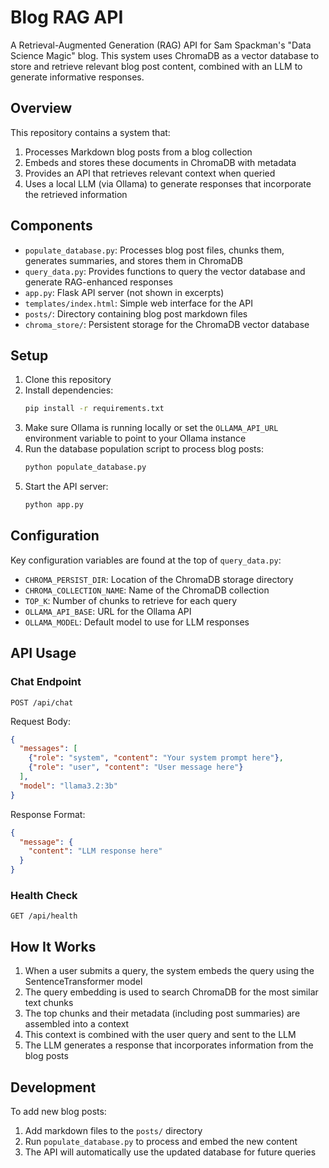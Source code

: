 # Blog RAG API

A Retrieval-Augmented Generation (RAG) API for Sam Spackman's "Data Science Magic" blog. This system uses ChromaDB as a vector database to store and retrieve relevant blog post content, combined with an LLM to generate informative responses.

## Overview

This repository contains a system that:

1. Processes Markdown blog posts from a blog collection
2. Embeds and stores these documents in ChromaDB with metadata
3. Provides an API that retrieves relevant context when queried
4. Uses a local LLM (via Ollama) to generate responses that incorporate the retrieved information

## Components

- `populate_database.py`: Processes blog post files, chunks them, generates summaries, and stores them in ChromaDB
- `query_data.py`: Provides functions to query the vector database and generate RAG-enhanced responses
- `app.py`: Flask API server (not shown in excerpts)
- `templates/index.html`: Simple web interface for the API
- `posts/`: Directory containing blog post markdown files
- `chroma_store/`: Persistent storage for the ChromaDB vector database

## Setup

1. Clone this repository
2. Install dependencies:
   ```bash
   pip install -r requirements.txt
   ```
3. Make sure Ollama is running locally or set the `OLLAMA_API_URL` environment variable to point to your Ollama instance
4. Run the database population script to process blog posts:
   ```bash
   python populate_database.py
   ```
5. Start the API server:
   ```bash
   python app.py
   ```

## Configuration

Key configuration variables are found at the top of `query_data.py`:

- `CHROMA_PERSIST_DIR`: Location of the ChromaDB storage directory
- `CHROMA_COLLECTION_NAME`: Name of the ChromaDB collection
- `TOP_K`: Number of chunks to retrieve for each query
- `OLLAMA_API_BASE`: URL for the Ollama API
- `OLLAMA_MODEL`: Default model to use for LLM responses

## API Usage

### Chat Endpoint

```
POST /api/chat
```

Request Body:
```json
{
  "messages": [
    {"role": "system", "content": "Your system prompt here"},
    {"role": "user", "content": "User message here"}
  ],
  "model": "llama3.2:3b"
}
```

Response Format:
```json
{
  "message": {
    "content": "LLM response here"
  }
}
```

### Health Check

```
GET /api/health
```

## How It Works

1. When a user submits a query, the system embeds the query using the SentenceTransformer model
2. The query embedding is used to search ChromaDB for the most similar text chunks
3. The top chunks and their metadata (including post summaries) are assembled into a context
4. This context is combined with the user query and sent to the LLM
5. The LLM generates a response that incorporates information from the blog posts

## Development

To add new blog posts:
1. Add markdown files to the `posts/` directory
2. Run `populate_database.py` to process and embed the new content
3. The API will automatically use the updated database for future queries
